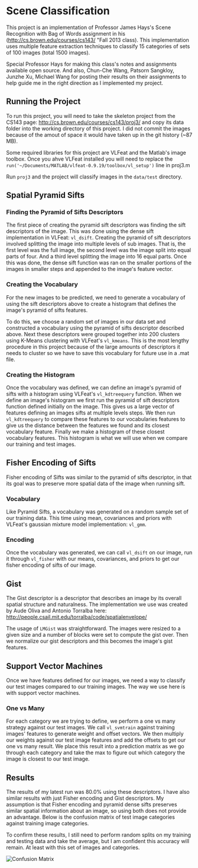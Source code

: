 
Scene Classification  
====================

This project is an implementation of Professor James Hays's Scene Recognition with Bag of Words assignment in his (http://cs.brown.edu/courses/cs143/ "Fall 2013 class). This implementation uses multiple feature extraction techniques to classify 15 categories of sets of 100 images (total 1500 images).

Special Professor Hays for making this class's notes and assignments available open source. And also, Chun-Che Wang, Patsorn Sangkloy, Junzhe Xu, Michael Wang for posting their results on their assignments to help guide me in the right direction as I implemented my project.

Running the Project
-------------------

To run this project, you will need to take the skeleton project from the CS143 page: http://cs.brown.edu/courses/cs143/proj3/ and copy its data folder into the working directory of this project. I did not commit the images because of the amout of space it would have taken up in the git history (~87 MB). 

Some required libraries for this project are VLFeat and the Matlab's image toolbox. Once you ahve VLFeat installed you will need to replace the `run('~/Documents/MATLAB/vlfeat-0.9.19/toolbox/vl_setup')` line in proj3.m

Run `proj3` and the project will classify images in the `data/test` directory.

Spatial Pyramid Sifts
---------------------

### Finding the Pyramid of Sifts Descriptors

The first piece of creating the pyramid sift descriptors was finding the sift descriptors of the image. This was done using the dense sift implementation in VLFeat: `vl_dsift`. Creating the pyramid of sift descriptors involved splitting the image into multiple levels of sub images. That is, the first level was the full image, the second level was the image split into equal parts of four. And a third level splitting the image into 16 equal parts. Once this was done, the dense sift function was ran on the smaller portions of the images in smaller steps and appended to the image's feature vector.


### Creating the Vocabulary

For the new images to be predicted, we need to generate a vocabulary of using the sift descriptors above to create a histogram that defines the image's pyramid of sifts features.

To do this, we choose a random set of images in our data set and constructed a vocabulary using the pyramid of sifts descriptor described above. Next these descriptors were grouped together into 200 clusters using K-Means clustering with VLFeat's `vl_kmeans`. This is the most lengthy procedure in this project because of the large amounts of descriptors it needs to cluster so we have to save this vocabulary for future use in a .mat file.

### Creating the Histogram

Once the vocabulary was defined, we can define an image's pyramid of sifts with a histogram using VLFeat's `vl_kdtreequery` function. When we define an image's histogram we first run the pyramid of sift descriptors function defined initially on the image. This gives us a large vector of features defining an images sifts at multiple levels steps. We then run `vl_kdtreequery` to compare these features to our vocabularies features to give us the distance between the features we found and its closest vocabulary feature. Finally we make a histogram of these closest vocabulary features. This histogram is what we will use when we compare our training and test images.
 
Fisher Encoding of Sifts
------------------------

Fisher encoding of Sifts was similar to the pyramid of sifts descriptor, in that its goal was to preserve more spatial data of the image when running sift.

### Vocabulary

Like Pyramid Sifts, a vocabulary was generated on a random sample set of our training data. This time using mean, covariances and priors with VLFeat's gaussian mixture model implementation: `vl_gmm`.

### Encoding

Once the vocabulary was generated, we can call `vl_dsift` on our image, run it through `vl_fisher` with our means, covariances, and priors to get our fisher encoding of sifts of our image.

Gist
----

The Gist descriptor is a descriptor that describes an image by its overall spatial structure and naturalness. The implementation we use was created by Aude Oliva and Antonio Torralba here: http://people.csail.mit.edu/torralba/code/spatialenvelope/

The usage of `LMGist` was straightforward. The images were resized to a given size and a number of blocks were set to compute the gist over. Then we normalize our gist descriptors and this becomes the image's gist features.


Support Vector Machines
-----------------------

Once we have features defined for our images, we need a way to classify our test images compared to our training images. The way we use here is with support vector machines. 

### One vs Many


For each category we are trying to define, we perform a one vs many strategy against our test images. We call `vl_svmtrain` against training images' features to generate weight and offset vectors. We then multiply our weights against our test image features and add the offsets to get our one vs many result. We place this result into a prediction matrix as we go through each category and take the max to figure out which category the image is closest to our test image.


Results
-------

The results of my latest run was 80.0% using these descriptors. I have also similar results with just Fisher encoding and Gist descriptors. My assumption is that Fisher encoding and pyramid dense sifts preserves similar spatial information about an image, so using both does not provide an advantage. Below is the confusion matrix of test image categories against training image categories.

To confirm these results, I still need to perform random splits on my training and testing data and take the average, but I am confident this accuracy will remain. At least with this set of images and categories.

![Confusion Matrix](https://raw.githubusercontent.com/trngt/Scene-Classification/master/code/results_webpage/confusion_matrix.png "Confusion Matrix")
 
